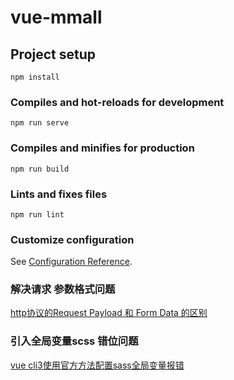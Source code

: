 # vue-mmall

## Project setup
```
npm install
```

### Compiles and hot-reloads for development
```
npm run serve
```

### Compiles and minifies for production
```
npm run build
```

### Lints and fixes files
```
npm run lint
```

### Customize configuration
See [Configuration Reference](https://cli.vuejs.org/config/).


### 解决请求 参数格式问题
[http协议的Request Payload 和 Form Data 的区别](https://www.cnblogs.com/xuzhudong/p/8487119.html)

### 引入全局变量scss 错位问题
[vue cli3使用官方方法配置sass全局变量报错](https://segmentfault.com/q/1010000020343645/)